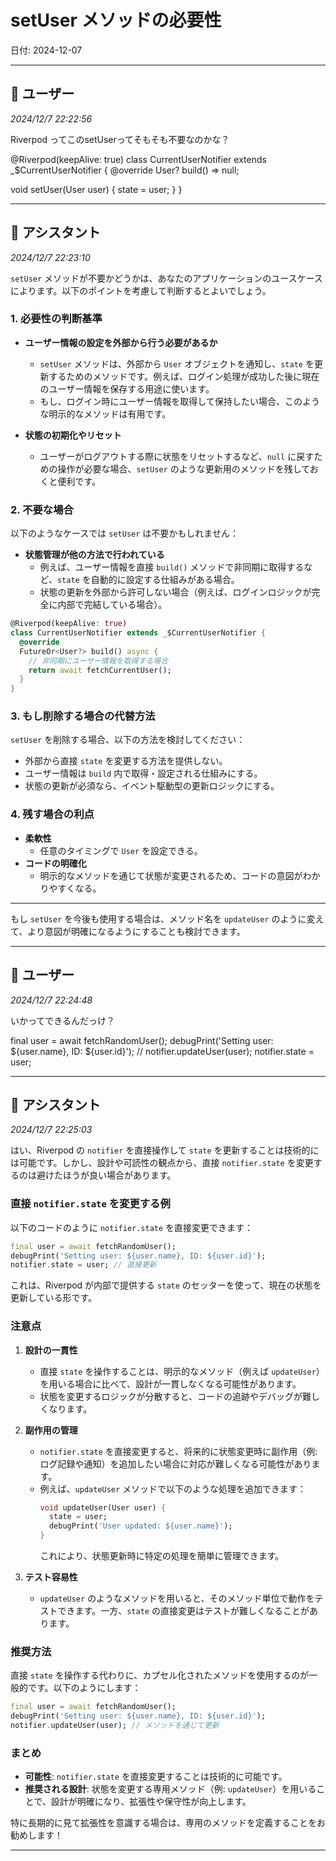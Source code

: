 # setUser メソッドの必要性

日付: 2024-12-07

---

## 👤 ユーザー
*2024/12/7 22:22:56*

Riverpod ってこのsetUserってそもそも不要なのかな？

@Riverpod(keepAlive: true)
class CurrentUserNotifier extends _$CurrentUserNotifier {
  @override
  User? build() =&gt; null;

  void setUser(User user) {
    state = user;
  }
}

---

## 🤖 アシスタント
*2024/12/7 22:23:10*

`setUser` メソッドが不要かどうかは、あなたのアプリケーションのユースケースによります。以下のポイントを考慮して判断するとよいでしょう。

### **1. 必要性の判断基準**
- **ユーザー情報の設定を外部から行う必要があるか**
  - `setUser` メソッドは、外部から `User` オブジェクトを通知し、`state` を更新するためのメソッドです。例えば、ログイン処理が成功した後に現在のユーザー情報を保存する用途に使います。
  - もし、ログイン時にユーザー情報を取得して保持したい場合、このような明示的なメソッドは有用です。

- **状態の初期化やリセット**
  - ユーザーがログアウトする際に状態をリセットするなど、`null` に戻すための操作が必要な場合、`setUser` のような更新用のメソッドを残しておくと便利です。

### **2. 不要な場合**
以下のようなケースでは `setUser` は不要かもしれません：
- **状態管理が他の方法で行われている**
  - 例えば、ユーザー情報を直接 `build()` メソッドで非同期に取得するなど、`state` を自動的に設定する仕組みがある場合。
  - 状態の更新を外部から許可しない場合（例えば、ログインロジックが完全に内部で完結している場合）。

```dart
@Riverpod(keepAlive: true)
class CurrentUserNotifier extends _$CurrentUserNotifier {
  @override
  FutureOr<User?> build() async {
    // 非同期にユーザー情報を取得する場合
    return await fetchCurrentUser();
  }
}
```

### **3. もし削除する場合の代替方法**
`setUser` を削除する場合、以下の方法を検討してください：
- 外部から直接 `state` を変更する方法を提供しない。
- ユーザー情報は `build` 内で取得・設定される仕組みにする。
- 状態の更新が必須なら、イベント駆動型の更新ロジックにする。

### **4. 残す場合の利点**
- **柔軟性**
  - 任意のタイミングで `User` を設定できる。
- **コードの明確化**
  - 明示的なメソッドを通じて状態が変更されるため、コードの意図がわかりやすくなる。

---

もし `setUser` を今後も使用する場合は、メソッド名を `updateUser` のように変えて、より意図が明確になるようにすることも検討できます。

---

## 👤 ユーザー
*2024/12/7 22:24:48*

いかってできるんだっけ？

final user = await fetchRandomUser();
              debugPrint('Setting user: ${user.name}, ID: ${user.id}');
//               notifier.updateUser(user);
              notifier.state = user;

---

## 🤖 アシスタント
*2024/12/7 22:25:03*

はい、Riverpod の `notifier` を直接操作して `state` を更新することは技術的には可能です。しかし、設計や可読性の観点から、直接 `notifier.state` を変更するのは避けたほうが良い場合があります。

### **直接 `notifier.state` を変更する例**
以下のコードのように `notifier.state` を直接変更できます：

```dart
final user = await fetchRandomUser();
debugPrint('Setting user: ${user.name}, ID: ${user.id}');
notifier.state = user; // 直接更新
```

これは、Riverpod が内部で提供する `state` のセッターを使って、現在の状態を更新している形です。

### **注意点**
1. **設計の一貫性**
   - 直接 `state` を操作することは、明示的なメソッド（例えば `updateUser`）を用いる場合に比べて、設計が一貫しなくなる可能性があります。
   - 状態を変更するロジックが分散すると、コードの追跡やデバッグが難しくなります。

2. **副作用の管理**
   - `notifier.state` を直接変更すると、将来的に状態変更時に副作用（例: ログ記録や通知）を追加したい場合に対応が難しくなる可能性があります。
   - 例えば、`updateUser` メソッドで以下のような処理を追加できます：
     ```dart
     void updateUser(User user) {
       state = user;
       debugPrint('User updated: ${user.name}');
     }
     ```
     これにより、状態更新時に特定の処理を簡単に管理できます。

3. **テスト容易性**
   - `updateUser` のようなメソッドを用いると、そのメソッド単位で動作をテストできます。一方、`state` の直接変更はテストが難しくなることがあります。

### **推奨方法**
直接 `state` を操作する代わりに、カプセル化されたメソッドを使用するのが一般的です。以下のようにします：

```dart
final user = await fetchRandomUser();
debugPrint('Setting user: ${user.name}, ID: ${user.id}');
notifier.updateUser(user); // メソッドを通じて更新
```

### **まとめ**
- **可能性**: `notifier.state` を直接変更することは技術的に可能です。
- **推奨される設計**: 状態を変更する専用メソッド（例: `updateUser`）を用いることで、設計が明確になり、拡張性や保守性が向上します。

特に長期的に見て拡張性を意識する場合は、専用のメソッドを定義することをお勧めします！

---
